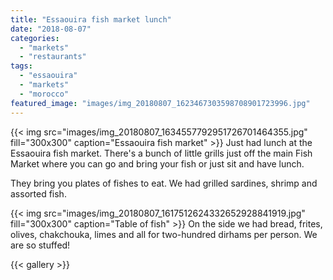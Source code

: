 ```yaml
---
title: "Essaouira fish market lunch"
date: "2018-08-07"
categories: 
  - "markets"
  - "restaurants"
tags: 
  - "essaouira"
  - "markets"
  - "morocco"
featured_image: "images/img_20180807_1623467303598708901723996.jpg"
---
```

{{< img src="images/img_20180807_1634557792951726701464355.jpg" fill="300x300" caption="Essaouira fish market" >}}
Just had lunch at the Essaouira fish market. There's a bunch of little
grills just off the main Fish Market where you can go and bring your
fish or just sit and have lunch.

They bring you plates of fishes to eat. We had grilled sardines, shrimp and assorted fish.

{{< img src="images/img_20180807_1617512624332652928841919.jpg" fill="300x300" caption="Table of fish" >}}
On the side we had bread, frites, olives, chakchouka, limes and all
for two-hundred dirhams per person. We are so stuffed!

{{< gallery >}}
